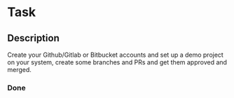 # Task
## Description
Create your Github/Gitlab or Bitbucket accounts and set up a demo project on your system, create some branches and PRs and get them approved and merged. 
### Done
